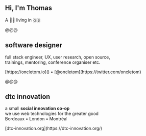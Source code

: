 <!-- .slide: data-background="../../src/img/thomas-parisot-landscape.jpg" data-state="background-dark" -->

## Hi, I'm **Thomas**

A 🥖🧀 living in 🇬🇧

@@@

## software designer

full stack engineer, UX, user research, open source, <br>
trainings, mentoring, conference organiser etc.

<footer>
[https://oncletom.io]() • [@oncletom](https://twitter.com/oncletom)
</footer>

@@@

## dtc innovation

a small **social innovation co-op**<br>
we use web technologies for the greater good<br>
Bordeaux • London • Montréal

<footer>
[dtc-innovation.org](https://dtc-innovation.org/)
</footer>
